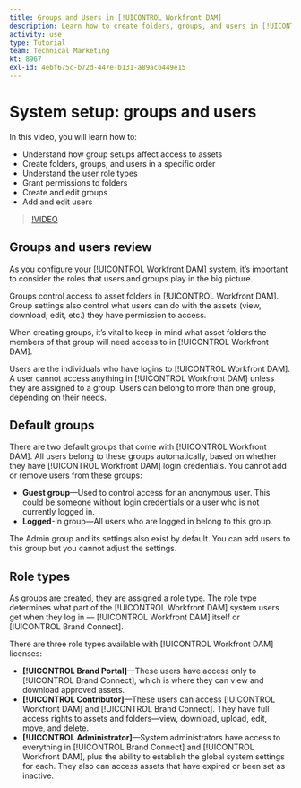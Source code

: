 ```yaml
---
title: Groups and Users in [!UICONTROL Workfront DAM]
description: Learn how to create folders, groups, and users in [!UICONTROL Workfront DAM]. Understand the user role types and grant permissions to folders.
activity: use
type: Tutorial
team: Technical Marketing
kt: 8967
exl-id: 4ebf675c-b72d-447e-b131-a89acb449e15
---
```

# System setup: groups and users

In this video, you will learn how to:

* Understand how group setups affect access to assets
* Create folders, groups, and users in a specific order
* Understand the user role types
* Grant permissions to folders
* Create and edit groups
* Add and edit users

>[!VIDEO](https://video.tv.adobe.com/v/335230/?quality=12)

## Groups and users review

As you configure your [!UICONTROL Workfront DAM] system, it’s important to consider the roles that users and groups play in the big picture.

Groups control access to asset folders in [!UICONTROL Workfront DAM]. Group settings also control what users can do with the assets (view, download, edit, etc.) they have permission to access.

When creating groups, it’s vital to keep in mind what asset folders the members of that group will need access to in [!UICONTROL Workfront DAM].

Users are the individuals who have logins to [!UICONTROL Workfront DAM]. A user cannot access anything in [!UICONTROL Workfront DAM] unless they are assigned to a group. Users can belong to more than one group, depending on their needs.

## Default groups

There are two default groups that come with [!UICONTROL Workfront DAM]. All users belong to these groups automatically, based on whether they have [!UICONTROL Workfront DAM] login credentials. You cannot add or remove users from these groups:

* **Guest group**—Used to control access for an anonymous user. This could be someone without login credentials or a user who is not currently logged in.
* **Logged**-In group—All users who are logged in belong to this group.

The Admin group and its settings also exist by default. You can add users to this group but you cannot adjust the settings.

## Role types

As groups are created, they are assigned a role type. The role type determines what part of the [!UICONTROL Workfront DAM] system users get when they log in — [!UICONTROL Workfront DAM] itself or [!UICONTROL Brand Connect].

There are three role types available with [!UICONTROL Workfront DAM] licenses:

* **[!UICONTROL Brand Portal]**—These users have access only to [!UICONTROL Brand Connect], which is where they can view and download approved assets.
* **[!UICONTROL Contributor]**—These users can access [!UICONTROL Workfront DAM] and [!UICONTROL Brand Connect]. They have full access rights to assets and folders—view, download, upload, edit, move, and delete.
* **[!UICONTROL Administrator]**—System administrators have access to everything in [!UICONTROL Brand Connect] and [!UICONTROL Workfront DAM], plus the ability to establish the global system settings for each. They also can access assets that have expired or been set as inactive.

<!-- 
Learn more graphic & documentation article link, below
* Understanding the difference between Workfront licenses and Workfront DAM role types
* -->
